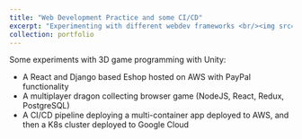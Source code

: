 ```yaml
---
title: "Web Development Practice and some CI/CD"
excerpt: "Experimenting with different webdev frameworks <br/><img src='/images/500x300.png'>"
collection: portfolio
---
```


Some experiments with 3D game programming with Unity:

* A React and Django based Eshop hosted on AWS with PayPal functionality
* A multiplayer dragon collecting browser game (NodeJS, React, Redux, PostgreSQL)
* A CI/CD pipeline deploying a multi-container app deployed to AWS, and then a K8s cluster deployed to Google Cloud 